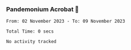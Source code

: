### Pandemonium Acrobat 🤸

<!--START_SECTION:waka-->

```all_time
From: 02 November 2023 - To: 09 November 2023

Total Time: 0 secs

No activity tracked
```

<!--END_SECTION:waka-->

